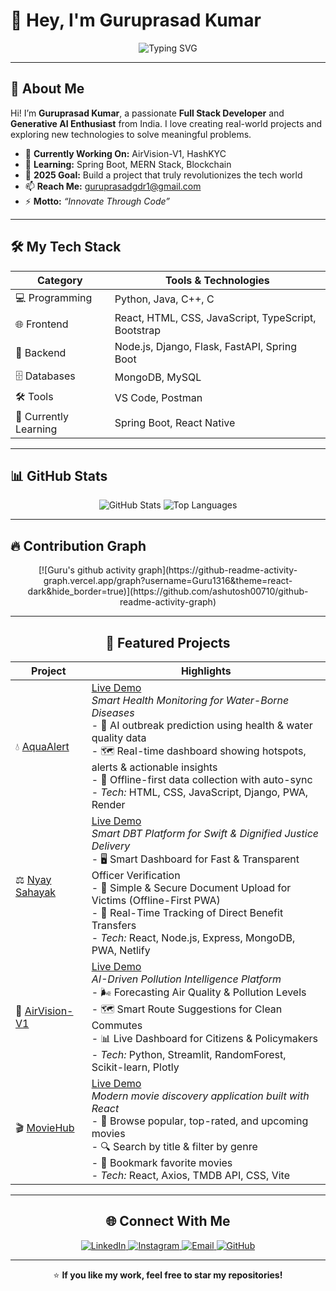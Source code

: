 # 👋 Hey, I'm Guruprasad Kumar

<div align="center">

![Typing SVG](https://readme-typing-svg.herokuapp.com?font=Fira+Code&size=30&duration=3000&pause=1000&color=00D9FF&center=true&vCenter=true&width=600&lines=Welcome+to+my+GitHub+Profile!;Full+Stack+Developer;Generative+AI+Enthusiast;Innovating+Through+Code)

</div>

---

## 🌟 About Me

Hi! I’m **Guruprasad Kumar**, a passionate **Full Stack Developer** and **Generative AI Enthusiast** from India. I love creating real-world projects and exploring new technologies to solve meaningful problems.  

- 🔭 **Currently Working On:** AirVision-V1, HashKYC  
- 🌱 **Learning:** Spring Boot, MERN Stack, Blockchain  
- 🎯 **2025 Goal:** Build a project that truly revolutionizes the tech world  
- 📫 **Reach Me:** guruprasadgdr1@gmail.com  
- ⚡ **Motto:** *“Innovate Through Code”*

---

## 🛠 My Tech Stack

<div align="center">

| Category | Tools & Technologies |
| --- | --- |
| 💻 Programming | Python, Java, C++, C |
| 🌐 Frontend | React, HTML, CSS, JavaScript, TypeScript, Bootstrap |
| 🔧 Backend | Node.js, Django, Flask, FastAPI, Spring Boot |
| 🗄 Databases | MongoDB, MySQL |
| 🛠 Tools | VS Code, Postman |
| 🎯 Currently Learning | Spring Boot, React Native |

</div>

---

## 📊 GitHub Stats

<div align="center">
  <img src="https://github-readme-stats.vercel.app/api?username=Guru1316&show_icons=true&theme=tokyonight" alt="GitHub Stats" />
  <img src="https://github-readme-stats.vercel.app/api/top-langs/?username=Guru1316&layout=compact&langs_count=8&theme=tokyonight" alt="Top Languages"/>
</div>

--- 
## 🔥 Contribution Graph 

<div align="center"> 
  [![Guru's github activity graph](https://github-readme-activity-graph.vercel.app/graph?username=Guru1316&theme=react-dark&hide_border=true)](https://github.com/ashutosh00710/github-readme-activity-graph) </div> 
<div align="center"> 
  
---

## 🚀 Featured Projects

<div align="center">

| Project | Highlights |
| --- | --- |
| 💧 [AquaAlert](https://github.com/Guru1316/AquaAlert) | [Live Demo](https://aqua-alert-web.onrender.com/) <br> *Smart Health Monitoring for Water-Borne Diseases* <br> - 🤖 AI outbreak prediction using health & water quality data <br> - 🗺️ Real-time dashboard showing hotspots, alerts & actionable insights <br> - 📱 Offline-first data collection with auto-sync <br> - *Tech:* HTML, CSS, JavaScript, Django, PWA, Render |
| ⚖️ [Nyay Sahayak](https://github.com/Guru1316/Nyay-Sahayak) | [Live Demo](https://nyay-sahayak.netlify.app/) <br> *Smart DBT Platform for Swift & Dignified Justice Delivery* <br> - 🖥️ Smart Dashboard for Fast & Transparent Officer Verification <br> - 📱 Simple & Secure Document Upload for Victims (Offline-First PWA) <br> - 💸 Real-Time Tracking of Direct Benefit Transfers <br> - *Tech:* React, Node.js, Express, MongoDB, PWA, Netlify |
| 🚀 [AirVision-V1](https://github.com/Guru1316/AirVision-v1-) | [Live Demo](https://airvision-v1.streamlit.app/) <br> *AI-Driven Pollution Intelligence Platform* <br> - 🌬️ Forecasting Air Quality & Pollution Levels <br> - 🗺️ Smart Route Suggestions for Clean Commutes <br> - 📊 Live Dashboard for Citizens & Policymakers <br> - *Tech:* Python, Streamlit, RandomForest, Scikit-learn, Plotly |
| 🎬 [MovieHub](https://github.com/Guru1316/MovieHub) | [Live Demo](https://guru1316.github.io/MovieHub) <br> *Modern movie discovery application built with React* <br> - 🎥 Browse popular, top-rated, and upcoming movies <br> - 🔍 Search by title & filter by genre <br> - 🔖 Bookmark favorite movies <br> - *Tech:* React, Axios, TMDB API, CSS, Vite |

</div>

---

## 🌐 Connect With Me

<div align="center">
  <a href="https://www.linkedin.com/in/guruprasad-k-713994314" target="_blank">
    <img src="https://img.shields.io/badge/LinkedIn-0077B5?style=for-the-badge&logo=linkedin&logoColor=white" alt="LinkedIn"/>
  </a>
  <a href="https://instagram.com/guru_1613_" target="_blank">
    <img src="https://img.shields.io/badge/Instagram-E4405F?style=for-the-badge&logo=instagram&logoColor=white" alt="Instagram"/>
  </a>
  <a href="mailto:guruprasadgdr1@gmail.com">
    <img src="https://img.shields.io/badge/Email-D14836?style=for-the-badge&logo=gmail&logoColor=white" alt="Email"/>
  </a>
  <a href="https://github.com/Guru1316" target="_blank">
    <img src="https://img.shields.io/badge/GitHub-100000?style=for-the-badge&logo=github&logoColor=white" alt="GitHub"/>
  </a>
</div>

---

⭐ **If you like my work, feel free to star my repositories!**
